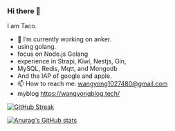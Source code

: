 ### Hi there 👋
I am Taco.
- 🔭 I’m currently working on anker.
- using golang.
- focus on Node.js Golang
- experience in Strapi, Kiwi, Nestjs, Gin, 
- MySQL, Redis, Mqtt, and Mongodb 
- And the IAP of google and apple.
- 📫 How to reach me: wangyong1027480@gmail.com
- myblog https://wangyongblog.tech/

  
[![GitHub Streak](https://github-readme-streak-stats.herokuapp.com?user=taco-wang)](https://git.io/streak-stats)


[![Anurag's GitHub stats](https://github-readme-stats.vercel.app/api?username=taco-wang)](https://github.com/anuraghazra/github-readme-stats)


<!--
**WuHanMuMu/WuHanMuMu** is a ✨ _special_ ✨ repository because its `README.md` (this file) appears on your GitHub profile.

Here are some ideas to get you started:

- 🔭 I’m currently working on ...
- 🌱 I’m currently learning ...
- 👯 I’m looking to collaborate on ...
- 🤔 I’m looking for help with ...
- 💬 Ask me about ...
- 📫 How to reach me: ...
- 😄 Pronouns: ...
- ⚡ Fun fact: ...
-->
